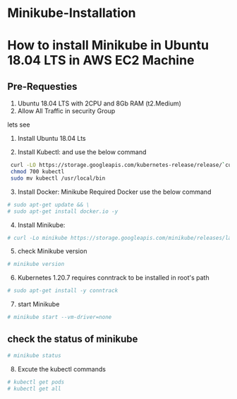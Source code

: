 # Minikube-Installation

# How to install Minikube in Ubuntu 18.04 LTS in AWS EC2 Machine 

##  Pre-Requesties

1. Ubuntu 18.04 LTS with 2CPU and 8Gb RAM (t2.Medium)
2. Allow All Traffic in security Group


lets see 

1. Install Ubuntu 18.04 Lts 

2. Install Kubectl: and use the below command 

```bash
 curl -LO https://storage.googleapis.com/kubernetes-release/release/`curl -s https://storage.googleapis.com/kubernetes-release/release/stable.txt`/bin/linux/amd64/kubectl
 chmod 700 kubectl
 sudo mv kubectl /usr/local/bin
```

3. Install Docker: Minikube Required Docker use the below command

```bash
# sudo apt-get update && \
# sudo apt-get install docker.io -y
```

4. Install Minikube: 

```bash
# curl -Lo minikube https://storage.googleapis.com/minikube/releases/latest/minikube-linux-amd64 && chmod +x minikube && sudo mv minikube /usr/local/bin
```

5. check Minikube version
```bash
# minikube version
```

6. Kubernetes 1.20.7 requires conntrack to be installed in root's path
```bash
# sudo apt-get install -y conntrack
```

7. start Minikube 
```bash
# minikube start --vm-driver=none
```
## check the status of minikube
```bash
# minikube status
``` 
8. Excute the kubectl commands
```bash
# kubectl get pods 
# kubectl get all          
```
